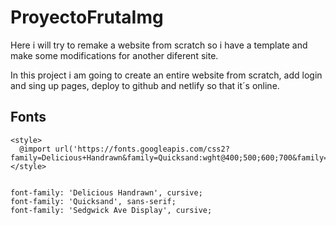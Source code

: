 # ProyectoFrutaImg

Here i will try to remake a website from scratch so i have a template and make some modifications for another diferent site.

In this project i am going to create an entire website from scratch, add login and sing up pages, deploy to github and netlify so that it´s online.

## Fonts

    <style>
      @import url('https://fonts.googleapis.com/css2?family=Delicious+Handrawn&family=Quicksand:wght@400;500;600;700&family=Sedgwick+Ave+Display&display=swap');
    </style>


    font-family: 'Delicious Handrawn', cursive;
    font-family: 'Quicksand', sans-serif;
    font-family: 'Sedgwick Ave Display', cursive;
